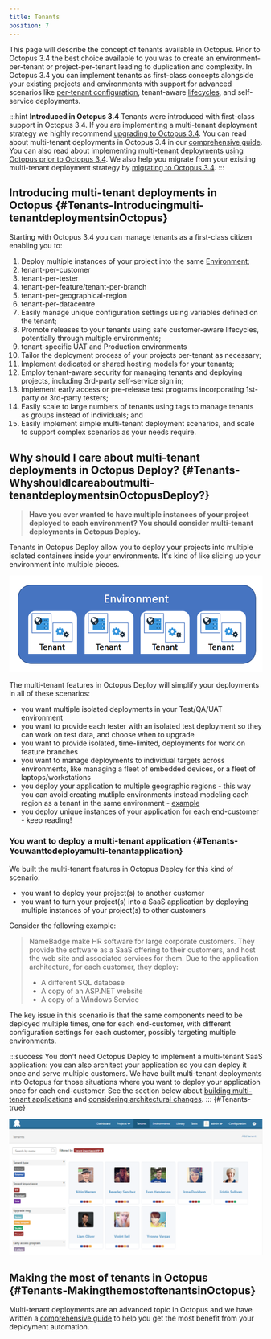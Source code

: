 ```yaml
---
title: Tenants
position: 7
---
```



This page will describe the concept of tenants available in Octopus. Prior to Octopus 3.4 the best choice available to you was to create an environment-per-tenant or project-per-tenant leading to duplication and complexity. In Octopus 3.4 you can implement tenants as first-class concepts alongside your existing projects and environments with support for advanced scenarios like [per-tenant configuration](/docs/guides/multi-tenant-deployments/multi-tenant-deployment-guide/working-with-tenant-specific-variables.md), tenant-aware [lifecycles](/docs/key-concepts/lifecycles.md), and self-service deployments.

:::hint
**Introduced in Octopus 3.4**
Tenants were introduced with first-class support in Octopus 3.4. If you are implementing a multi-tenant deployment strategy we highly recommend [upgrading to Octopus 3.4](http://g.octopushq.com/ProductDownloadPage). You can read about multi-tenant deployments in Octopus 3.4 in our [comprehensive guide](/docs/guides/multi-tenant-deployments/index.md). You can also read about implementing [multi-tenant deployments using Octopus prior to Octopus 3.4](/docs/guides/multi-tenant-deployments/multi-tenant-deployments-prior-to-octopus-3.4/index.md). We also help you migrate from your existing multi-tenant deployment strategy by [migrating to Octopus 3.4](/docs/guides/multi-tenant-deployments/multi-tenant-deployments-prior-to-octopus-3.4/migrating-to-octopus-3.4.md).
:::

##### 
## Introducing multi-tenant deployments in Octopus {#Tenants-Introducingmulti-tenantdeploymentsinOctopus}


Starting with Octopus 3.4 you can manage tenants as a first-class citizen enabling you to:

1. Deploy multiple instances of your project into the same [Environment](http://docs.octopusdeploy.com/display/OD/Environments);
 1. tenant-per-customer
 2. tenant-per-tester
 3. tenant-per-feature/tenant-per-branch
 4. tenant-per-geographical-region
 5. tenant-per-datacentre
2. Easily manage unique configuration settings using variables defined on the tenant;
3. Promote releases to your tenants using safe customer-aware lifecycles, potentially through multiple environments;
 1. tenant-specific UAT and Production environments
4. Tailor the deployment process of your projects per-tenant as necessary;
5. Implement dedicated or shared hosting models for your tenants;
6. Employ tenant-aware security for managing tenants and deploying projects, including 3rd-party self-service sign in;
7. Implement early access or pre-release test programs incorporating 1st-party or 3rd-party testers;
8. Easily scale to large numbers of tenants using tags to manage tenants as groups instead of individuals; and
9. Easily implement simple multi-tenant deployment scenarios, and scale to support complex scenarios as your needs require.


## Why should I care about multi-tenant deployments in Octopus Deploy? {#Tenants-WhyshouldIcareaboutmulti-tenantdeploymentsinOctopusDeploy?}


> **Have you ever wanted to have multiple instances of your project deployed to each environment? You should consider multi-tenant deployments in Octopus Deploy.**



Tenants in Octopus Deploy allow you to deploy your projects into multiple isolated containers inside your environments. It's kind of like slicing up your environment into multiple pieces.


![](/docs/images/3048184/5866225.png "width=500")


The multi-tenant features in Octopus Deploy will simplify your deployments in all of these scenarios:

- you want multiple isolated deployments in your Test/QA/UAT environment
- you want to provide each tester with an isolated test deployment so they can work on test data, and choose when to upgrade
- you want to provide isolated, time-limited, deployments for work on feature branches
- you want to manage deployments to individual targets across environments, like managing a fleet of embedded devices, or a fleet of laptops/workstations
- you deploy your application to multiple geographic regions - this way you can avoid creating mutliple environments instead modeling each region as a tenant in the same environment - [example](http://docs.octopusdeploy.com/display/OD/Multi-region+deployment+pattern)
- you deploy unique instances of your application for each end-customer - keep reading!


### You want to deploy a multi-tenant application {#Tenants-Youwanttodeployamulti-tenantapplication}


We built the multi-tenant features in Octopus Deploy for this kind of scenario:

- you want to deploy your project(s) to another customer
- you want to turn your project(s) into a SaaS application by deploying multiple instances of your project(s) to other customers



Consider the following example:


> NameBadge make HR software for large corporate customers. They provide the software as a SaaS offering to their customers, and host the web site and associated services for them. Due to the application architecture, for each customer, they deploy:
> 
> - A different SQL database
> - A copy of an ASP.NET website
> - A copy of a Windows Service



The key issue in this scenario is that the same components need to be deployed multiple times, one for each end-customer, with different configuration settings for each customer, possibly targeting multiple environments.

:::success
You don't need Octopus Deploy to implement a multi-tenant SaaS application: you can also architect your application so you can deploy it once and serve multiple customers. We have built multi-tenant deployments into Octopus for those situations where you want to deploy your application once for each end-customer. See the section below about [building multi-tenant applications](/docs/guides/multi-tenant-deployments/index.md) and [considering architectural changes](/docs/guides/multi-tenant-deployments/index.md).
:::
 {#Tenants-true}


![](/docs/images/5669336/5865825.png "width=500")

## Making the most of tenants in Octopus {#Tenants-MakingthemostoftenantsinOctopus}


Multi-tenant deployments are an advanced topic in Octopus and we have written a [comprehensive guide](/docs/guides/multi-tenant-deployments/index.md) to help you get the most benefit from your deployment automation.
